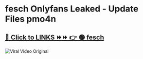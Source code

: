 
 # fesch Onlyfans Leaked - Update Files pmo4n

## <h2><a href="https://clipsfans.com/fesch&ref=git">🔗 Click to LINKS ⏩⏩ 👉 🟢 fesch </a></h2>

<a href="https://clipsfans.com/fesch&ref=git" rel="nofollow" data-target="animated-image.originalLink"><img src="https://i.ibb.co.com/xMMVF88/686577567.gif" alt="Viral Video Original" style="max-width: 100%; display: inline-block;" data-target="animated-image.originalImage"></a>

